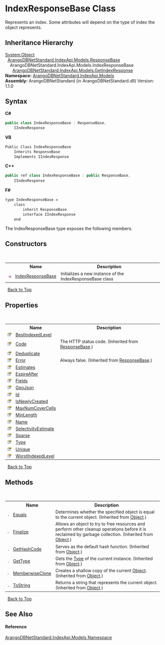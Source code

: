# IndexResponseBase Class
 

Represents an index. Some attributes will depend on the type of index the object represents.


## Inheritance Hierarchy
<a href="https://docs.microsoft.com/dotnet/api/system.object" target="_blank" rel="noopener noreferrer">System.Object</a><br />&nbsp;&nbsp;<a href="888a2abd-72c1-15bd-8ad6-84a39035f6f0">ArangoDBNetStandard.IndexApi.Models.ResponseBase</a><br />&nbsp;&nbsp;&nbsp;&nbsp;ArangoDBNetStandard.IndexApi.Models.IndexResponseBase<br />&nbsp;&nbsp;&nbsp;&nbsp;&nbsp;&nbsp;<a href="85337e9e-4d00-d7ca-4a26-e00016919ef8">ArangoDBNetStandard.IndexApi.Models.GetIndexResponse</a><br />
**Namespace:**&nbsp;<a href="215740c9-85fc-74fa-998d-14b49b842d56">ArangoDBNetStandard.IndexApi.Models</a><br />**Assembly:**&nbsp;ArangoDBNetStandard (in ArangoDBNetStandard.dll) Version: 1.1.0

## Syntax

**C#**<br />
``` C#
public class IndexResponseBase : ResponseBase, 
	IIndexResponse
```

**VB**<br />
``` VB
Public Class IndexResponseBase
	Inherits ResponseBase
	Implements IIndexResponse
```

**C++**<br />
``` C++
public ref class IndexResponseBase : public ResponseBase, 
	IIndexResponse
```

**F#**<br />
``` F#
type IndexResponseBase =  
    class
        inherit ResponseBase
        interface IIndexResponse
    end
```

The IndexResponseBase type exposes the following members.


## Constructors
&nbsp;<table><tr><th></th><th>Name</th><th>Description</th></tr><tr><td>![Public method](media/pubmethod.gif "Public method")</td><td><a href="f33869a0-03e6-3ac9-6fd8-eb5d0de6c802">IndexResponseBase</a></td><td>
Initializes a new instance of the IndexResponseBase class</td></tr></table>&nbsp;
<a href="#indexresponsebase-class">Back to Top</a>

## Properties
&nbsp;<table><tr><th></th><th>Name</th><th>Description</th></tr><tr><td>![Public property](media/pubproperty.gif "Public property")</td><td><a href="045915d0-558a-db82-66fb-db4f68fc45f4">BestIndexedLevel</a></td><td /></tr><tr><td>![Public property](media/pubproperty.gif "Public property")</td><td><a href="13caad08-0dab-703a-c6c9-b7d29151a0a6">Code</a></td><td>
The HTTP status code.
 (Inherited from <a href="888a2abd-72c1-15bd-8ad6-84a39035f6f0">ResponseBase</a>.)</td></tr><tr><td>![Public property](media/pubproperty.gif "Public property")</td><td><a href="fa08536a-4407-bbfa-2f68-3f1decf95d53">Deduplicate</a></td><td /></tr><tr><td>![Public property](media/pubproperty.gif "Public property")</td><td><a href="0542a12c-6851-a39c-a897-17098a4cc15b">Error</a></td><td>
Always false.
 (Inherited from <a href="888a2abd-72c1-15bd-8ad6-84a39035f6f0">ResponseBase</a>.)</td></tr><tr><td>![Public property](media/pubproperty.gif "Public property")</td><td><a href="2e05bb65-4a35-d1b9-836e-0fc0267b6ba0">Estimates</a></td><td /></tr><tr><td>![Public property](media/pubproperty.gif "Public property")</td><td><a href="2c1188f4-84c5-4f23-1684-ab5ed3a20868">ExpireAfter</a></td><td /></tr><tr><td>![Public property](media/pubproperty.gif "Public property")</td><td><a href="f3cee44d-cda6-7624-98c1-f6d18dee38e5">Fields</a></td><td /></tr><tr><td>![Public property](media/pubproperty.gif "Public property")</td><td><a href="1362a294-eb37-84e9-a1da-060686e4c4bb">GeoJson</a></td><td /></tr><tr><td>![Public property](media/pubproperty.gif "Public property")</td><td><a href="8d010619-5a3b-8c41-1651-65332ab64b01">Id</a></td><td /></tr><tr><td>![Public property](media/pubproperty.gif "Public property")</td><td><a href="a125bc93-30ce-15b5-10cd-e6f16ab7374f">IsNewlyCreated</a></td><td /></tr><tr><td>![Public property](media/pubproperty.gif "Public property")</td><td><a href="0eadb7f5-bbdf-ac63-df9e-404a801dcd70">MaxNumCoverCells</a></td><td /></tr><tr><td>![Public property](media/pubproperty.gif "Public property")</td><td><a href="e9db249a-df93-cb2e-e222-7b2f682eb148">MinLength</a></td><td /></tr><tr><td>![Public property](media/pubproperty.gif "Public property")</td><td><a href="5482eeb8-cca1-319d-256b-99747a1730d4">Name</a></td><td /></tr><tr><td>![Public property](media/pubproperty.gif "Public property")</td><td><a href="e1516f28-a2dc-3524-680f-18997af78d83">SelectivityEstimate</a></td><td /></tr><tr><td>![Public property](media/pubproperty.gif "Public property")</td><td><a href="8d861492-bdcf-e2ec-14fa-74bf7daf4fbe">Sparse</a></td><td /></tr><tr><td>![Public property](media/pubproperty.gif "Public property")</td><td><a href="232cce40-ac2d-1a56-6a64-ac83d643c024">Type</a></td><td /></tr><tr><td>![Public property](media/pubproperty.gif "Public property")</td><td><a href="3db956d4-637c-4149-a82e-9ba5d941ca73">Unique</a></td><td /></tr><tr><td>![Public property](media/pubproperty.gif "Public property")</td><td><a href="0c6484ef-47ec-f4e4-cd2b-9b4939ead3f0">WorstIndexedLevel</a></td><td /></tr></table>&nbsp;
<a href="#indexresponsebase-class">Back to Top</a>

## Methods
&nbsp;<table><tr><th></th><th>Name</th><th>Description</th></tr><tr><td>![Public method](media/pubmethod.gif "Public method")</td><td><a href="https://docs.microsoft.com/dotnet/api/system.object.equals#system-object-equals(system-object)" target="_blank" rel="noopener noreferrer">Equals</a></td><td>
Determines whether the specified object is equal to the current object.
 (Inherited from <a href="https://docs.microsoft.com/dotnet/api/system.object" target="_blank" rel="noopener noreferrer">Object</a>.)</td></tr><tr><td>![Protected method](media/protmethod.gif "Protected method")</td><td><a href="https://docs.microsoft.com/dotnet/api/system.object.finalize#system-object-finalize" target="_blank" rel="noopener noreferrer">Finalize</a></td><td>
Allows an object to try to free resources and perform other cleanup operations before it is reclaimed by garbage collection.
 (Inherited from <a href="https://docs.microsoft.com/dotnet/api/system.object" target="_blank" rel="noopener noreferrer">Object</a>.)</td></tr><tr><td>![Public method](media/pubmethod.gif "Public method")</td><td><a href="https://docs.microsoft.com/dotnet/api/system.object.gethashcode#system-object-gethashcode" target="_blank" rel="noopener noreferrer">GetHashCode</a></td><td>
Serves as the default hash function.
 (Inherited from <a href="https://docs.microsoft.com/dotnet/api/system.object" target="_blank" rel="noopener noreferrer">Object</a>.)</td></tr><tr><td>![Public method](media/pubmethod.gif "Public method")</td><td><a href="https://docs.microsoft.com/dotnet/api/system.object.gettype#system-object-gettype" target="_blank" rel="noopener noreferrer">GetType</a></td><td>
Gets the <a href="https://docs.microsoft.com/dotnet/api/system.type" target="_blank" rel="noopener noreferrer">Type</a> of the current instance.
 (Inherited from <a href="https://docs.microsoft.com/dotnet/api/system.object" target="_blank" rel="noopener noreferrer">Object</a>.)</td></tr><tr><td>![Protected method](media/protmethod.gif "Protected method")</td><td><a href="https://docs.microsoft.com/dotnet/api/system.object.memberwiseclone#system-object-memberwiseclone" target="_blank" rel="noopener noreferrer">MemberwiseClone</a></td><td>
Creates a shallow copy of the current <a href="https://docs.microsoft.com/dotnet/api/system.object" target="_blank" rel="noopener noreferrer">Object</a>.
 (Inherited from <a href="https://docs.microsoft.com/dotnet/api/system.object" target="_blank" rel="noopener noreferrer">Object</a>.)</td></tr><tr><td>![Public method](media/pubmethod.gif "Public method")</td><td><a href="https://docs.microsoft.com/dotnet/api/system.object.tostring#system-object-tostring" target="_blank" rel="noopener noreferrer">ToString</a></td><td>
Returns a string that represents the current object.
 (Inherited from <a href="https://docs.microsoft.com/dotnet/api/system.object" target="_blank" rel="noopener noreferrer">Object</a>.)</td></tr></table>&nbsp;
<a href="#indexresponsebase-class">Back to Top</a>

## See Also


#### Reference
<a href="215740c9-85fc-74fa-998d-14b49b842d56">ArangoDBNetStandard.IndexApi.Models Namespace</a><br />